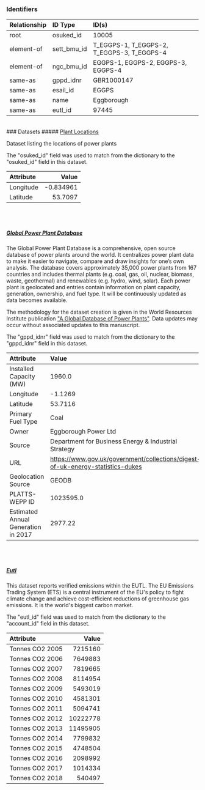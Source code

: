 ### Identifiers

| Relationship   | ID Type     | ID(s)                                      |
|:---------------|:------------|:-------------------------------------------|
| root           | osuked_id   | 10005                                      |
| element-of     | sett_bmu_id | T_EGGPS-1, T_EGGPS-2, T_EGGPS-3, T_EGGPS-4 |
| element-of     | ngc_bmu_id  | EGGPS-1, EGGPS-2, EGGPS-3, EGGPS-4         |
| same-as        | gppd_idnr   | GBR1000147                                 |
| same-as        | esail_id    | EGGPS                                      |
| same-as        | name        | Eggborough                                 |
| same-as        | eutl_id     | 97445                                      |

<br>
### Datasets
##### <a href="https://raw.githubusercontent.com/OSUKED/Dictionary-Datasets/main/datasets/plant-locations/datapackage.json">Plant Locations</a>

Dataset listing the locations of power plants

The "osuked_id" field was used to match from the dictionary to the "osuked_id" field in this dataset.

| Attribute   |     Value |
|:------------|----------:|
| Longitude   | -0.834961 |
| Latitude    | 53.7097   |

<br><br>
##### <a href="https://raw.githubusercontent.com/OSUKED/Dictionary-Datasets/main/datasets/global-power-plant-database/datapackage.json">Global Power Plant Database</a>

The Global Power Plant Database is a comprehensive, open source database of power plants around the world. It centralizes power plant data to make it easier to navigate, compare and draw insights for one’s own analysis. The database covers approximately 35,000 power plants from 167 countries and includes thermal plants (e.g. coal, gas, oil, nuclear, biomass, waste, geothermal) and renewables (e.g. hydro, wind, solar). Each power plant is geolocated and entries contain information on plant capacity, generation, ownership, and fuel type. It will be continuously updated as data becomes available. 

The methodology for the dataset creation is given in the World Resources Institute publication ["A Global Database of Power Plants"](https://www.wri.org/research/global-database-power-plants). Data updates may occur without associated updates to this manuscript.

The "gppd_idnr" field was used to match from the dictionary to the "gppd_idnr" field in this dataset.

| Attribute                           | Value                                                                          |
|:------------------------------------|:-------------------------------------------------------------------------------|
| Installed Capacity (MW)             | 1960.0                                                                         |
| Longitude                           | -1.1269                                                                        |
| Latitude                            | 53.7116                                                                        |
| Primary Fuel Type                   | Coal                                                                           |
| Owner                               | Eggborough Power Ltd                                                           |
| Source                              | Department for Business Energy & Industrial Strategy                           |
| URL                                 | https://www.gov.uk/government/collections/digest-of-uk-energy-statistics-dukes |
| Geolocation Source                  | GEODB                                                                          |
| PLATTS-WEPP ID                      | 1023595.0                                                                      |
| Estimated Annual Generation in 2017 | 2977.22                                                                        |

<br><br>
##### <a href="https://raw.githubusercontent.com/OSUKED/Dictionary-Datasets/main/datasets/eutl/datapackage.json">Eutl</a>

This dataset reports verified emissions within the EUTL. The EU Emissions Trading System (ETS) is a central instrument of the EU's policy to fight climate change and achieve cost-efficient reductions of greenhouse gas emissions. It is the world's biggest carbon market.

The "eutl_id" field was used to match from the dictionary to the "account_id" field in this dataset.

| Attribute       |    Value |
|:----------------|---------:|
| Tonnes CO2 2005 |  7215160 |
| Tonnes CO2 2006 |  7649883 |
| Tonnes CO2 2007 |  7819665 |
| Tonnes CO2 2008 |  8114954 |
| Tonnes CO2 2009 |  5493019 |
| Tonnes CO2 2010 |  4581301 |
| Tonnes CO2 2011 |  5094741 |
| Tonnes CO2 2012 | 10222778 |
| Tonnes CO2 2013 | 11495905 |
| Tonnes CO2 2014 |  7799832 |
| Tonnes CO2 2015 |  4748504 |
| Tonnes CO2 2016 |  2098992 |
| Tonnes CO2 2017 |  1014334 |
| Tonnes CO2 2018 |   540497 |
